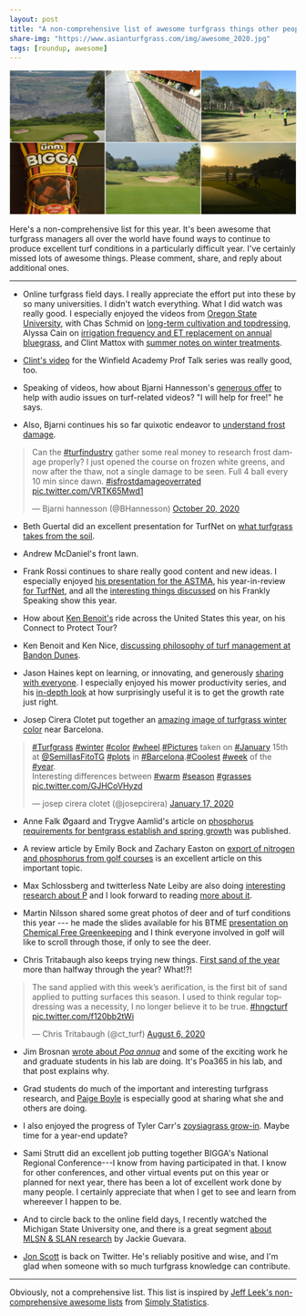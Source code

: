 ```yaml
---
layout: post
title: "A non-comprehensive list of awesome turfgrass things other people did this year"
share-img: "https://www.asianturfgrass.com/img/awesome_2020.jpg"
tags: [roundup, awesome]
---
```


![](/img/awesome_2020.jpg)

Here's a non-comprehensive list for this year. It's been awesome that turfgrass managers all over the world have found ways to continue to produce excellent turf conditions in a particularly difficult year. I've certainly missed lots of awesome things. Please comment, share, and reply about additional ones. 

---

* Online turfgrass field days. I really appreciate the effort put into these by so many universities. I didn't watch everything. What I did watch was really good. I especially enjoyed the videos from [Oregon State University](https://www.youtube.com/channel/UCHhEJD2IWTnp0GRMZEnYPpw/videos), with Chas Schmid on [long-term cultivation and topdressing](https://youtu.be/zTdmN6YqSgM), Alyssa Cain on [irrigation frequency and ET replacement on annual bluegrass](https://youtu.be/U4ayqJ6J8ds), and Clint Mattox with [summer notes on winter treatments](https://youtu.be/MLSvTctc6wk).

* [Clint's video](https://www.turfnet.com/turfnet-tv.html/winfieldtv/mattox/) for the Winfield Academy Prof Talk series was really good, too.

* Speaking of videos, how about Bjarni Hannesson's [generous offer](https://twitter.com/BHannesson/status/1339270936160313350?s=20) to help with audio issues on turf-related videos? "I will help for free!" he says.

* Also, Bjarni continues his so far quixotic endeavor to [understand frost damage](https://twitter.com/BHannesson/status/1318525178360532992?s=20).

<blockquote class="twitter-tweet"><p lang="en" dir="ltr">Can the <a href="https://twitter.com/hashtag/turfindustry?src=hash&amp;ref_src=twsrc%5Etfw">#turfindustry</a> gather some real money to research frost damage properly? I just opened the course on frozen white greens, and now after the thaw, not a single damage to be seen. Full 4 ball every 10 min since dawn. <a href="https://twitter.com/hashtag/isfrostdamageoverrated?src=hash&amp;ref_src=twsrc%5Etfw">#isfrostdamageoverrated</a> <a href="https://t.co/VRTK65Mwd1">pic.twitter.com/VRTK65Mwd1</a></p>&mdash; Bjarni hannesson (@BHannesson) <a href="https://twitter.com/BHannesson/status/1318525178360532992?ref_src=twsrc%5Etfw">October 20, 2020</a></blockquote> <script async src="https://platform.twitter.com/widgets.js" charset="utf-8"></script> 

* Beth Guertal did an excellent presentation for TurfNet on [what turfgrass takes from the soil](https://www.turfnet.com/webinar_archives.html/what-turfgrass-takes-from-the-soil-r217/).

* Andrew McDaniel's front lawn. 

* Frank Rossi continues to share really good content and new ideas. I especially enjoyed [his presentation for the ASTMA](https://youtu.be/iMtn6_Uxm3o), his year-in-review [for TurfNet](https://www.turfnet.com/webinar_archives.html/frank-s-rossi-phd-2020-the-year-in-review-r233/), and all the [interesting things discussed](https://www.asianturfgrass.com/2020-08-20-what-do-ninja-tines-poacure-mlsn-disease-models-clipvol/) on his Frankly Speaking show this year.

* How about [Ken Benoit's](https://twitter.com/kenbenoit1) ride across the United States this year, on his Connect to Protect Tour?

* Ken Benoit and Ken Nice, [discussing philosophy of turf management at Bandon Dunes](https://youtu.be/5qKE8VE_8T4).

* Jason Haines kept on learning, or innovating, and generously [sharing with everyone](http://www.turfhacker.com/). I especially enjoyed his mower productivity series, and his [in-depth look](http://www.turfhacker.com/2020/09/genki-vs-growth-ratio-is-game-changer.html) at how surprisingly useful it is to get the growth rate just right.

* Josep Cirera Clotet put together an [amazing image of turfgrass winter color](https://twitter.com/josepcirera/status/1218189209518977024) near Barcelona.

<blockquote class="twitter-tweet"><p lang="en" dir="ltr"><a href="https://twitter.com/hashtag/Turfgrass?src=hash&amp;ref_src=twsrc%5Etfw">#Turfgrass</a> <a href="https://twitter.com/hashtag/winter?src=hash&amp;ref_src=twsrc%5Etfw">#winter</a> <a href="https://twitter.com/hashtag/color?src=hash&amp;ref_src=twsrc%5Etfw">#color</a> <a href="https://twitter.com/hashtag/wheel?src=hash&amp;ref_src=twsrc%5Etfw">#wheel</a>.<a href="https://twitter.com/hashtag/Pictures?src=hash&amp;ref_src=twsrc%5Etfw">#Pictures</a> taken on <a href="https://twitter.com/hashtag/January?src=hash&amp;ref_src=twsrc%5Etfw">#January</a> 15th at <a href="https://twitter.com/SemillasFitoTG?ref_src=twsrc%5Etfw">@SemillasFitoTG</a> <a href="https://twitter.com/hashtag/plots?src=hash&amp;ref_src=twsrc%5Etfw">#plots</a> in <a href="https://twitter.com/hashtag/Barcelona?src=hash&amp;ref_src=twsrc%5Etfw">#Barcelona</a>.<a href="https://twitter.com/hashtag/Coolest?src=hash&amp;ref_src=twsrc%5Etfw">#Coolest</a> <a href="https://twitter.com/hashtag/week?src=hash&amp;ref_src=twsrc%5Etfw">#week</a> of the <a href="https://twitter.com/hashtag/year?src=hash&amp;ref_src=twsrc%5Etfw">#year</a>.<br>Interesting differences between <a href="https://twitter.com/hashtag/warm?src=hash&amp;ref_src=twsrc%5Etfw">#warm</a> <a href="https://twitter.com/hashtag/season?src=hash&amp;ref_src=twsrc%5Etfw">#season</a> <a href="https://twitter.com/hashtag/grasses?src=hash&amp;ref_src=twsrc%5Etfw">#grasses</a> <a href="https://t.co/GJHCoVHyzd">pic.twitter.com/GJHCoVHyzd</a></p>&mdash; josep cirera clotet (@josepcirera) <a href="https://twitter.com/josepcirera/status/1218189209518977024?ref_src=twsrc%5Etfw">January 17, 2020</a></blockquote> <script async src="https://platform.twitter.com/widgets.js" charset="utf-8"></script> 

* Anne Falk Øgaard and Trygve Aamlid's article on [phosphorus requirements for bentgrass establish and spring growth](https://doi.org/10.1002/agj2.20288) was published. 

* A review article by Emily Bock and Zachary Easton on [export of nitrogen and phosphorus from golf courses](https://doi.org/10.1016/j.jenvman.2019.109817) is an excellent article on this important topic.

* Max Schlossberg and twitterless Nate Leiby are also doing [interesting research about P](https://twitter.com/TurfNutrition/status/1257496297399111686?s=20) and I look forward to reading [more about it](https://scisoc.confex.com/scisoc/2020am/prelim.cgi/Paper/126947).

* Martin Nilsson shared some great photos of deer and of turf conditions this year --- he made the slides available for his BTME [presentation on Chemical Free Greenkeeping](https://speakerdeck.com/armadilloen/chemical-free-greenkeeping-amongst-2400-deer) and I think everyone involved in golf will like to scroll through those, if only to see the deer.

* Chris Tritabaugh also keeps trying new things. [First sand of the year](https://twitter.com/ct_turf/status/1291335419221745665?s=20) more than halfway through the year? What!?!

<blockquote class="twitter-tweet"><p lang="en" dir="ltr">The sand applied with this week’s aerification, is the first bit of sand applied to putting surfaces this season. I used to think regular topdressing was a necessity, I no longer believe it to be true. <a href="https://twitter.com/hashtag/hngcturf?src=hash&amp;ref_src=twsrc%5Etfw">#hngcturf</a> <a href="https://t.co/f120bb2tWi">pic.twitter.com/f120bb2tWi</a></p>&mdash; Chris Tritabaugh (@ct_turf) <a href="https://twitter.com/ct_turf/status/1291335419221745665?ref_src=twsrc%5Etfw">August 6, 2020</a></blockquote> <script async src="https://platform.twitter.com/widgets.js" charset="utf-8"></script> 

* Jim Brosnan [wrote about *Poa annua*](https://medium.com/@UTTurfWeeds/poa-annua-im-still-here-b8d07199c173) and some of the exciting work he and graduate students in his lab are doing. It's Poa365 in his lab, and that post explains why.

* Grad students do much of the important and interesting turfgrass research, and [Paige Boyle](https://peboyle.wixsite.com/boyledworms) is especially good at sharing what she and others are doing.

* I also enjoyed the progress of Tyler Carr's [zoysiagrass grow-in](https://twitter.com/TylerTalksTurf/status/1283419171217440768?s=20). Maybe time for a year-end update?

* Sami Strutt did an excellent job putting together BIGGA's National Regional Conference---I know from having participated in that. I know for other conferences, and other virtual events put on this year or planned for next year, there has been a lot of excellent work done by many people. I certainly appreciate that when I get to see and learn from whereever I happen to be.

* And to circle back to the online field days, I recently watched the Michigan State University one, and there is a great segment [about MLSN & SLAN research](https://youtu.be/mZbLqt9Zfik?t=3024) by Jackie Guevara.

* [Jon Scott](https://twitter.com/jonscott7549/with_replies) is back on Twitter. He's reliably positive and wise, and I'm glad when someone with so much turfgrass knowledge can contribute.

---

Obviously, not a comprehensive list. This list is inspired by [Jeff Leek's non-comprehensive awesome lists](https://simplystatistics.org/2017/12/20/a-non-comprehensive-list-of-awesome-things-other-people-did-in-2017/) from [Simply Statistics](https://simplystatistics.org/).


 

